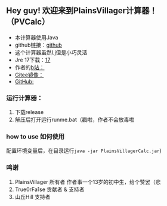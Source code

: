 ## Hey guy! 欢迎来到PlainsVillager计算器！（PVCalc）

- 本计算器使用Java
- github链接：[github](https://github.com/PlainsVillager/PlainsVillagerCalc)
- 这个计算器虽然Lj但是小巧灵活
- Jre 17下载：[17](https://bell-sw.com/pages/downloads/#/java-17-lts)
- 作者的[b站：](https://space.bilibili.com/515204296)
- [Gitee镜像：](https://gitee.com/plainsvillager/PlainsVillagerCalc)
- [GitHub:](https://github.com/PlainsVillager/PlainsVillagerCalc)

### 运行计算器：

1. 下载release
2. 解压后打开运行runme.bat（戳啦，作者不会放毒啦

### how to use 如何使用

配置环境变量后，在目录运行`java -jar PlainsVillagerCalc.jar`)

### 鸣谢
1. PlainsVillager 所有者 作者事一个13岁的初中生，给个赞罢（悲
2. True0rFa1se 贡献者 & 支持者
3. 山丘Hill 支持者